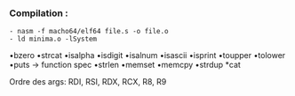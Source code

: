 ### Compilation :
	- nasm -f macho64/elf64 file.s -o file.o
	- ld minima.o -lSystem

•bzero
•strcat
•isalpha
•isdigit
•isalnum
•isascii
•isprint
•toupper
•tolower
•puts
-> function spec
•strlen
•memset
•memcpy
•strdup
*cat

Ordre des args:
RDI, RSI, RDX, RCX, R8, R9
